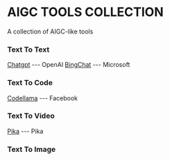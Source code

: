 # AIGC TOOLS COLLECTION
A collection of AIGC-like tools

### Text To Text
[Chatgpt](https://chat.openai.com/) --- OpenAI
[BingChat](https://www.bing.com/search?q=Bing+AI&showconv=1&FORM=hpcodx) --- Microsoft

### Text To Code
[Codellama](https://github.com/facebookresearch/codellama) --- Facebook

### Text To Video
[Pika](https://pika.art/) --- Pika

### Text To Image
